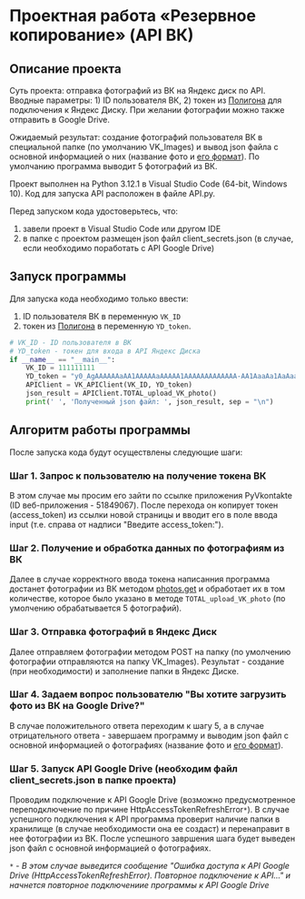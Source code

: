 # Проектная работа «Резервное копирование» (API ВК)

## Описание проекта
Суть проекта: отправка фотографий из ВК на Яндекс диск по API. Вводные параметры: 1) ID пользователя ВК, 2) токен из [Полигона](https://yandex.ru/dev/disk/poligon/) для подключения к Яндекс Диску. При желании фотографии можно также отправить в Google Drive.

Ожидаемый результат: создание фотографий пользователя ВК в специальной папке (по умолчанию VK_Images) и вывод json файла с основной информацией о них (название фото и [его формат](https://dev.vk.com/ru/reference/objects/photo-sizes)). По умолчанию программа выводит 5 фотографий из ВК.

Проект выполнен на Python 3.12.1 в Visual Studio Code (64-bit, Windows 10). Код для запуска API расположен в файле API.py.

Перед запуском кода удостоверьтесь, что:
1. завели проект в Visual Studio Code или другом IDE
2. в папке с проектом размещен json файл client_secrets.json (в случае, если необходимо поработать с API Google Drive)

## Запуск программы
Для запуска кода необходимо только ввести: 
1) ID пользователя ВК в переменную  ```VK_ID```
2) токен из [Полигона](https://yandex.ru/dev/disk/poligon/) в переменную ```YD_token```.

```python
# VK_ID - ID пользователя в ВК
# YD_token - токен для входа в API Яндекс Диска
if __name__ == "__main__":
    VK_ID = 111111111
    YD_token = "y0_AgAAAAAAaAA1AAAAAaAAAAA1AAAAAAAAAAAAA-AA1AaaAa1AaAaaa_aAaA"
    APIClient = VK_APIClient(VK_ID, YD_token)
    json_result = APIClient.TOTAL_upload_VK_photo()
    print(' ', 'Полученный json файл: ', json_result, sep = "\n")
```

## Алгоритм работы программы
После запуска кода будут осуществлены следующие шаги:

### **Шаг 1. Запрос к пользователю на получение токена ВК** 

В этом случае мы просим его зайти по ссылке приложения PyVkontakte (ID веб-приложения - 51849067). После перехода он копирует токен (access_token) из ссылки новой страницы и вводит его в поле ввода input (т.е. справа от надписи "Введите access_token:").


### **Шаг 2. Получение и обработка данных по фотографиям из ВК** 

Далее в случае корректного ввода токена написанния программа достанет фотографии из ВК методом [photos.get](https://dev.vk.com/ru/method/photos.get) и обработает их в том количестве, которое было указано в методе ```TOTAL_upload_VK_photo``` (по умолчению обрабатывается 5 фотографий).


### **Шаг 3. Отправка фотографий в Яндекс Диск** 

Далее отправляем фотографии методом POST на папку (по умолчению фотографии отправляются на папку VK_Images). Результат - создание (при необходимости) и заполнение папки в Яндекс Диске.


### **Шаг 4. Задаем вопрос пользователю "Вы хотите загрузить фото из ВК на Google Drive?"** 

В случае положительного ответа переходим к шагу 5, а в случае отрицательного ответа - завершаем программу и выводим json файл с основной информацией о фотографиях (название фото и [его формат](https://dev.vk.com/ru/reference/objects/photo-sizes)).


### **Шаг 5. Запуск API Google Drive (необходим файл client_secrets.json в папке проекта)** 

Проводим подключение к API Google Drive (возможно предусмотренное переподключение по причине HttpAccessTokenRefreshError```*```). В случае успешного подключения к API программа проверит наличие папки в хранилище (в случае необходимости она ее создаст) и перенаправит в нее фотографии из ВК. После успешного завршения шага будет выведен json файл с основной информацией о фотографиях.

```*``` - *В этом случае выведится сообщение "Ошибка доступа к API Google Drive (HttpAccessTokenRefreshError). Повторное подключение к API..." и начнется повторное подключениие программы к API Google Drive*

